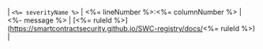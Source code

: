 | ```<%= severityName %>``` | <%= lineNumber %>:<%= columnNumber %> | <%- message %> | [<%= ruleId %>](https://smartcontractsecurity.github.io/SWC-registry/docs/<%= ruleId %>) |